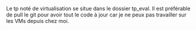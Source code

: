 Le tp noté de virtualisation se situe dans le dossier tp_eval.
Il est préférable de pull le git pour avoir tout le code à jour car je ne peux pas travailler sur les VMs depuis chez moi.
